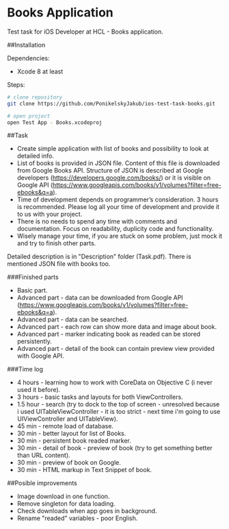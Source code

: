 # Books Application
Test task for iOS Developer at HCL - Books application.

##Installation

Dependencies:
 - Xcode 8 at least

Steps:

```bash
# clone repository
git clone https://github.com/PonikelskyJakub/ios-test-task-books.git

# open project
open Test App - Books.xcodeproj
```

##Task
- Create simple application with list of books and possibility to look at detailed info.
- List of books is provided in JSON file. Content of this file is downloaded from Google Books API. Structure of JSON is described at Google developers (https://developers.google.com/books/) or it is visible on Google API (https://www.googleapis.com/books/v1/volumes?filter=free-ebooks&q=a).
- Time of development depends on programmer’s consideration. 3 hours is recommended. Please log all your time of development and provide it to us with your project.
- There is no needs to spend any time with comments and documentation. Focus on readability, duplicity code and functionality.
- Wisely manage your time, if you are stuck on some problem, just mock it and try to finish other parts.

Detailed description is in "Description" folder (Task.pdf). 
There is mentioned JSON file with books too.

###Finished parts
- Basic part.
- Advanced part - data can be downloaded from Google API (https://www.googleapis.com/books/v1/volumes?filter=free-ebooks&q=a).
- Advanced part - data can be searched.
- Advanced part - each row can show more data and image about book.
- Advanced part - marker indicating book as readed can be stored persistently.
- Advanced part - detail of the book can contain preview view provided with Google API.

###Time log
- 4 hours - learning how to work with CoreData on Objective C (i never used it before).
- 3 hours - basic tasks and layouts for both ViewControllers.
- 1.5 hour - search (try to dock to the top of screen - unresolved because i used UITableViewController - it is too strict - next time i'm going to use UIViewController and UITableView).
- 45 min - remote load of database.
- 30 min - better layout for list of Books.
- 30 min - persistent book readed marker.
- 30 min - detail of book - preview of book (try to get something better than URL content).
- 30 min - preview of book on Google.
- 30 min - HTML markup in Text Snippet of book.

##Posible improvements
- Image download in one function.
- Remove singleton for data loading.
- Check downloads when app goes in background.
- Rename "readed" variables - poor English.
